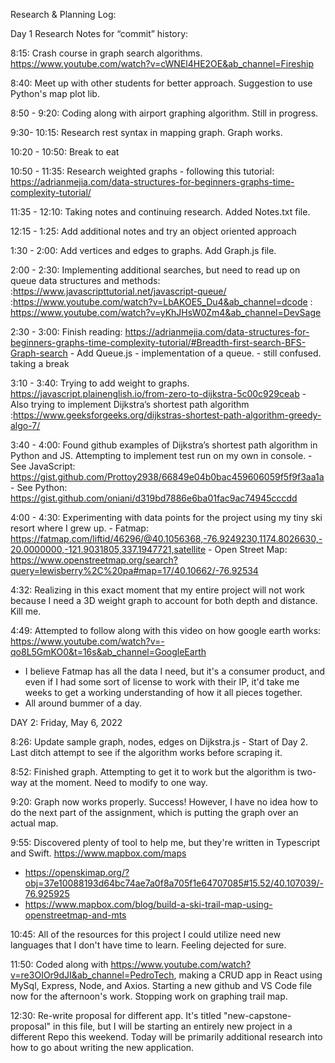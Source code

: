 Research & Planning Log:


Day 1 Research Notes for “commit” history:

8:15:  Crash course in graph search algorithms.
 https://www.youtube.com/watch?v=cWNEl4HE2OE&ab_channel=Fireship

8:40: Meet up with other students for better approach. Suggestion to use Python's map plot lib. 

8:50 - 9:20: Coding along with airport graphing algorithm. Still in progress.

9:30- 10:15: Research rest syntax in mapping graph. Graph works. 

10:20 - 10:50: Break to eat

10:50 - 11:35: Research weighted graphs - following this tutorial: https://adrianmejia.com/data-structures-for-beginners-graphs-time-complexity-tutorial/

11:35 - 12:10: Taking notes and continuing research. Added Notes.txt file.

12:15 - 1:25: Add additional notes and try an object oriented approach

1:30 - 2:00: Add vertices and edges to graphs. Add Graph.js file. 

2:00 - 2:30: Implementing additional searches, but need to read up on queue data structures and methods: 
      :https://www.javascripttutorial.net/javascript-queue/
      :https://www.youtube.com/watch?v=LbAKOE5_Du4&ab_channel=dcode
      : https://www.youtube.com/watch?v=yKhJHsW0Zm4&ab_channel=DevSage

2:30 - 3:00: Finish reading: https://adrianmejia.com/data-structures-for-beginners-graphs-time-complexity-tutorial/#Breadth-first-search-BFS-Graph-search
    - Add Queue.js - implementation of a queue. 
    - still confused. taking a break

3:10 - 3:40: Trying to add weight to graphs. https://javascript.plainenglish.io/from-zero-to-dijkstra-5c00c929ceab
    - Also trying to implement Dijkstra’s shortest path algorithm :https://www.geeksforgeeks.org/dijkstras-shortest-path-algorithm-greedy-algo-7/

3:40 - 4:00: Found github examples of Dijkstra’s shortest path algorithm in Python and JS. Attempting to implement test run on my own in console.
    - See JavaScript: https://gist.github.com/Prottoy2938/66849e04b0bac459606059f5f9f3aa1a
    - See Python: https://gist.github.com/oniani/d319bd7886e6ba01fac9ac74945cccdd 

4:00 - 4:30: Experimenting with data points for the project using my tiny ski resort where I grew up.
    - Fatmap: https://fatmap.com/liftid/46296/@40.1056368,-76.9249230,1174.8026630,-20.0000000,-121.9031805,337.1947721,satellite
    - Open Street Map: https://www.openstreetmap.org/search?query=lewisberry%2C%20pa#map=17/40.10662/-76.92534 

4:32: Realizing in this exact moment that my entire project will not work because I need a 3D weight graph to account for both depth and distance. Kill me. 

4:49: Attempted to follow along with this video on how google earth works: https://www.youtube.com/watch?v=-qo8L5GmKO0&t=16s&ab_channel=GoogleEarth
  - I believe Fatmap has all the data I need, but it's a consumer product, and even if I had some sort of license to work with their IP, it'd take me weeks to get a working understanding of how it all pieces together. 
  - All around bummer of a day.  


  DAY 2: Friday, May 6, 2022

  8:26: Update sample graph, nodes, edges on Dijkstra.js - Start of Day 2. Last ditch attempt to see if the algorithm works before scraping it.

  8:52: Finished graph. Attempting to get it to work but the algorithm is two-way at the moment. Need to modify to one way.

  9:20: Graph now works properly. Success! However, I have no idea how to do the next part of the assignment, which is putting the graph over an actual map. 

  9:55: Discovered plenty of tool to help me, but they're written in Typescript and Swift. https://www.mapbox.com/maps 
   - https://openskimap.org/?obj=37e10088193d64bc74ae7a0f8a705f1e64707085#15.52/40.107039/-76.925925
   - https://www.mapbox.com/blog/build-a-ski-trail-map-using-openstreetmap-and-mts 

  10:45: All of the resources for this project I could utilize need new languages that I don't have time to learn. Feeling dejected for sure. 

  11:50: Coded along with https://www.youtube.com/watch?v=re3OIOr9dJI&ab_channel=PedroTech, making a CRUD app in React using MySql, Express, Node, and Axios. Starting a new github and VS Code file now for the afternoon's work. Stopping work on graphing trail map.

  12:30: Re-write proposal for different app. It's titled "new-capstone-proposal" in this file, but I will be starting an entirely new project in a different Repo this weekend. Today will be primarily additional research into how to go about writing the new application.